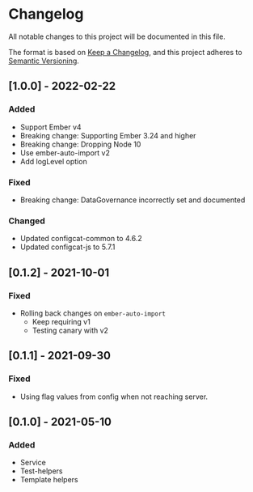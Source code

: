 # Changelog

All notable changes to this project will be documented in this file.

The format is based on [Keep a Changelog](https://keepachangelog.com/en/1.0.0/),
and this project adheres to [Semantic Versioning](https://semver.org/spec/v2.0.0.html).

## [1.0.0] - 2022-02-22

### Added

- Support Ember v4
- Breaking change: Supporting Ember 3.24 and higher
- Breaking change: Dropping Node 10
- Use ember-auto-import v2
- Add logLevel option

### Fixed

- Breaking change: DataGovernance incorrectly set and documented

### Changed

- Updated configcat-common to 4.6.2
- Updated configcat-js to 5.7.1

## [0.1.2] - 2021-10-01

### Fixed

- Rolling back changes on `ember-auto-import`
  - Keep requiring v1
  - Testing canary with v2

## [0.1.1] - 2021-09-30

### Fixed

- Using flag values from config when not reaching server.

## [0.1.0] - 2021-05-10

### Added

- Service
- Test-helpers
- Template helpers
